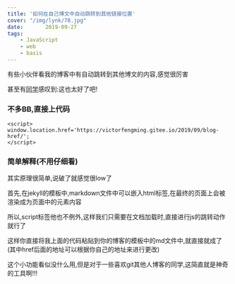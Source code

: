 ```yaml
---
title: '如何在自己博文中自动跳转到其他链接位置'
cover: "/img/lynk/78.jpg"
date:       2019-09-27
tags:
	- JavaScript
	- web
	- basis
---
```













有些小伙伴看我的博客中有自动跳转到其他博文的内容,感觉很厉害

甚至有[同学](https://caoyang7.github.io/)感叹到:这也太好了吧!

### 不多BB,直接上代码

```
<script>
window.location.href='https://victorfengming.gitee.io/2019/09/blog-href/';
</script>
```

### 简单解释(不用仔细看)
其实原理很简单,说破了就感觉很low了

首先,在jekyll的模板中,markdown文件中可以嵌入html标签,在最终的页面上会被渲染成为页面中的元素内容

所以,script标签他也不例外,这样我们只需要在文档加载时,直接进行js的跳转动作就行了

这样你直接将我上面的代码粘贴到你的博客的模板中的md文件中,就直接就成了(其中href后面的地址可以根据你自己的地址来进行更改)

这个小功能看似没什么用,但是对于一些喜欢git其他人博客的同学,这简直就是神奇的工具啊!!!